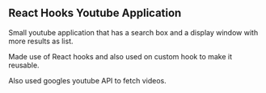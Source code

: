 ## React Hooks Youtube Application

Small youtube application that has a search box and a display window with more results as list.

Made use of React hooks and also used on custom hook to make it reusable.

Also used googles youtube API to fetch videos.
